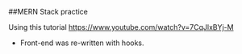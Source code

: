 ##MERN Stack practice

Using this tutorial https://www.youtube.com/watch?v=7CqJlxBYj-M

- Front-end was re-written with hooks.
